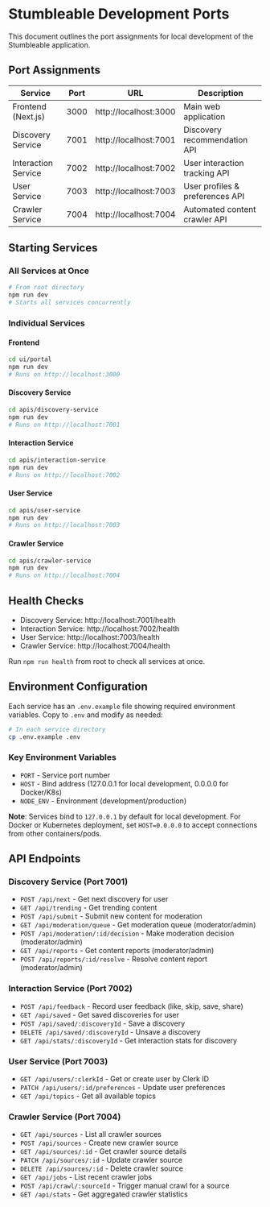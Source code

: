 # Stumbleable Development Ports

This document outlines the port assignments for local development of the Stumbleable application.

## Port Assignments

| Service | Port | URL | Description |
|---------|------|-----|-------------|
| Frontend (Next.js) | 3000 | http://localhost:3000 | Main web application |
| Discovery Service | 7001 | http://localhost:7001 | Discovery recommendation API |
| Interaction Service | 7002 | http://localhost:7002 | User interaction tracking API |
| User Service | 7003 | http://localhost:7003 | User profiles & preferences API |
| Crawler Service | 7004 | http://localhost:7004 | Automated content crawler API |

## Starting Services

### All Services at Once
```bash
# From root directory
npm run dev
# Starts all services concurrently
```

### Individual Services

#### Frontend
```bash
cd ui/portal
npm run dev
# Runs on http://localhost:3000
```

#### Discovery Service
```bash
cd apis/discovery-service
npm run dev
# Runs on http://localhost:7001
```

#### Interaction Service
```bash
cd apis/interaction-service
npm run dev
# Runs on http://localhost:7002
```

#### User Service
```bash
cd apis/user-service
npm run dev
# Runs on http://localhost:7003
```

#### Crawler Service
```bash
cd apis/crawler-service
npm run dev
# Runs on http://localhost:7004
```

## Health Checks

- Discovery Service: http://localhost:7001/health
- Interaction Service: http://localhost:7002/health
- User Service: http://localhost:7003/health
- Crawler Service: http://localhost:7004/health

Run `npm run health` from root to check all services at once.

## Environment Configuration

Each service has an `.env.example` file showing required environment variables. Copy to `.env` and modify as needed:

```bash
# In each service directory
cp .env.example .env
```

### Key Environment Variables
- `PORT` - Service port number
- `HOST` - Bind address (127.0.0.1 for local development, 0.0.0.0 for Docker/K8s)
- `NODE_ENV` - Environment (development/production)

**Note**: Services bind to `127.0.0.1` by default for local development. For Docker or Kubernetes deployment, set `HOST=0.0.0.0` to accept connections from other containers/pods.

## API Endpoints

### Discovery Service (Port 7001)
- `POST /api/next` - Get next discovery for user
- `GET /api/trending` - Get trending content
- `POST /api/submit` - Submit new content for moderation
- `GET /api/moderation/queue` - Get moderation queue (moderator/admin)
- `POST /api/moderation/:id/decision` - Make moderation decision (moderator/admin)
- `GET /api/reports` - Get content reports (moderator/admin)
- `POST /api/reports/:id/resolve` - Resolve content report (moderator/admin)

### Interaction Service (Port 7002)
- `POST /api/feedback` - Record user feedback (like, skip, save, share)
- `GET /api/saved` - Get saved discoveries for user
- `POST /api/saved/:discoveryId` - Save a discovery
- `DELETE /api/saved/:discoveryId` - Unsave a discovery
- `GET /api/stats/:discoveryId` - Get interaction stats for discovery

### User Service (Port 7003)
- `GET /api/users/:clerkId` - Get or create user by Clerk ID
- `PATCH /api/users/:id/preferences` - Update user preferences
- `GET /api/topics` - Get all available topics

### Crawler Service (Port 7004)
- `GET /api/sources` - List all crawler sources
- `POST /api/sources` - Create new crawler source
- `GET /api/sources/:id` - Get crawler source details
- `PATCH /api/sources/:id` - Update crawler source
- `DELETE /api/sources/:id` - Delete crawler source
- `GET /api/jobs` - List recent crawler jobs
- `POST /api/crawl/:sourceId` - Trigger manual crawl for a source
- `GET /api/stats` - Get aggregated crawler statistics